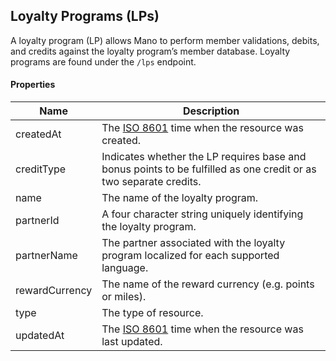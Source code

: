 ## Loyalty Programs (LPs)

A loyalty program (LP) allows Mano to perform member validations, debits, and credits against the loyalty program’s member database. Loyalty programs are found under the `/lps` endpoint.

#### Properties

<table>
    <thead>
        <tr>
            <th>Name</th>
            <th>Description</th>
        </tr>
    </thead>
    <tbody>
        <tr>
            <td>createdAt</td>
            <td>The <a href="http://en.wikipedia.org/wiki/ISO_8601">ISO 8601</a> time when the resource was created.</td>
        </tr>
        <tr>
            <td>creditType</td>
            <td>Indicates whether the LP requires base and bonus points to be fulfilled as one credit or as two separate credits.</td>
        </tr>
        <tr>
            <td>name</td>
            <td>The name of the loyalty program.</td>
        </tr>
        <tr>
            <td>partnerId</td>
            <td>A four character string uniquely identifying the loyalty program.</td>
        </tr>
        <tr>
            <td>partnerName</td>
            <td>The partner associated with the loyalty program localized for each supported language.</td>
        </tr>
        <tr>
            <td>rewardCurrency</td>
            <td>The name of the reward currency (e.g. points or miles).</td>
        </tr>
        <tr>
            <td>type</td>
            <td>The type of resource.</td>
        </tr>
        <tr>
            <td>updatedAt</td>
            <td>The <a href="http://en.wikipedia.org/wiki/ISO_8601">ISO 8601</a> time when the resource was last updated.</td>
        </tr>
    </tbody>
</table>














